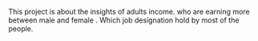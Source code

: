This project is about the insights of adults income.
who are earning more between male and female .
Which job designation hold by most of the people.

<!---
BalaDaniel/BalaDaniel is a ✨ special ✨ repository because its `README.md` (this file) appears on your GitHub profile.
You can click the Preview link to take a look at your changes.
--->
